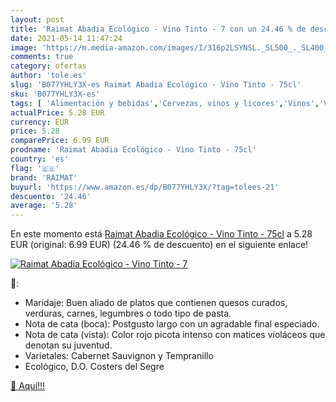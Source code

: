 ```yaml
---
layout: post
title: 'Raimat Abadia Ecológico - Vino Tinto - 7 con un 24.46 % de descuento'
date: 2021-05-14 11:47:24
image: 'https://m.media-amazon.com/images/I/316p2LSYNSL._SL500_._SL400_.jpg'
comments: true
category: ofertas
author: 'tole.es'
slug: 'B077YHLY3X-es Raimat Abadia Ecológico - Vino Tinto - 75cl'
sku: 'B077YHLY3X-es'
tags: [ 'Alimentación y bebidas','Cervezas, vinos y licores','Vinos','Vinos tintos','raimat','tinto','vino', ]
actualPrice: 5.28 EUR
currency: EUR
price: 5.28
comparePrice: 6.99 EUR
prodname: 'Raimat Abadia Ecológico - Vino Tinto - 75cl'
country: 'es'
flag: '🇪🇸'
brand: 'RAIMAT'
buyurl: 'https://www.amazon.es/dp/B077YHLY3X/?tag=tolees-21'
descuento: '24.46'
average: '5.28'
---
```


En este momento está [Raimat Abadia Ecológico - Vino Tinto - 75cl](https://www.amazon.es/dp/B077YHLY3X/?tag=tolees-21) a 5.28 EUR (original: 6.99 EUR) (24.46 %  de descuento) en el siguiente enlace!

[![Raimat Abadia Ecológico - Vino Tinto - 7](https://m.media-amazon.com/images/I/316p2LSYNSL._SL500_._SL400_.jpg)](https://www.amazon.es/dp/B077YHLY3X/?tag=tolees-21)

🔎:

- Maridaje: Buen aliado de platos que contienen quesos curados, verduras, carnes, legumbres o todo tipo de pasta.
- Nota de cata (boca): Postgusto largo con un agradable final especiado.
- Nota de cata (vista): Color rojo picota intenso con matices violáceos que denotan su juventud.
- Varietales: Cabernet Sauvignon y Tempranillo
- Ecológico, D.O. Costers del Segre

[🛒 Aquí!!!](https://www.amazon.es/dp/B077YHLY3X/?tag=tolees-21)
